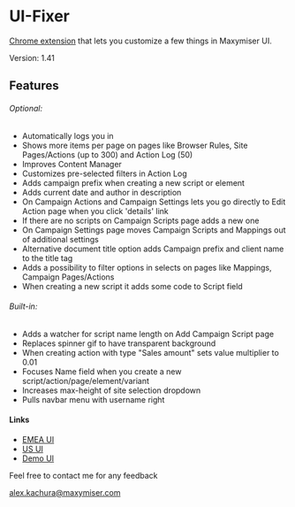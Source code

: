 # UI-Fixer
[Chrome extension](https://chrome.google.com/webstore/detail/ui-fixer/ocpdnkacigphdkeokobanmcinahdfnpd) that lets you customize a few things in Maxymiser UI.

Version: 1.41

## Features

###### Optional:
* Automatically logs you in
* Shows more items per page on pages like Browser Rules, Site Pages/Actions (up to 300) and Action Log (50)
* Improves Content Manager
* Customizes pre-selected filters in Action Log
* Adds campaign prefix when creating a new script or element
* Adds current date and author in description
* On Campaign Actions and Campaign Settings lets you go directly to Edit Action page when you click 'details' link
* If there are no scripts on Campaign Scripts page adds a new one
* On Campaign Settings page moves Campaign Scripts and Mappings out of additional settings
* Alternative document title option adds Campaign prefix and client name to the title tag
* Adds a possibility to filter options in selects on pages like Mappings, Campaign Pages/Actions
* When creating a new script it adds some code to Script field

###### Built-in:
* Adds a watcher for script name length on Add Campaign Script page
* Replaces spinner gif to have transparent background
* When creating action with type "Sales amount" sets value multiplier to 0.01
* Focuses Name field when you create a new script/action/page/element/variant
* Increases max-height of site selection dropdown
* Pulls navbar menu with username right

#### Links
- [EMEA UI](https://ui61.maxymiser.com/)
- [US UI](https://ui61us.maxymiser.com/)
- [Demo UI](https://demo.maxymiser.org/)

Feel free to contact me for any feedback

<alex.kachura@maxymiser.com>